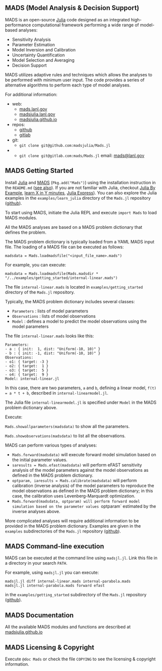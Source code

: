 MADS (Model Analysis & Decision Support)
----------------------------------------

MADS is an open-source [Julia](http://julialang.org) code designed as an integrated high-performance computational framework performing a wide range of model-based analyses:

* Sensitivity Analysis
* Parameter Estimation
* Model Inversion and Calibration
* Uncertainty Quantification
* Model Selection and Averaging
* Decision Support

MADS utilizes adaptive rules and techniques which allows the analyses to be performed with minimum user input.
The code provides a series of alternative algorithms to perform each type of model analyses.

For additional information:

*  web:
    - [mads.lanl.gov](http://mads.lanl.gov)
    - [madsjulia.lanl.gov](http://madsjulia.lanl.gov) 
    - [madsjulia.github.io](`http://madsjulia.github.io/Mads.jl`)
*  repos:
    - [github](http://github.com/madsjulia/Mads.jl)
    - [gitlab](http://gitlab.com/mads/Mads.jl)
*  git:
    - `git clone git@github.com:madsjulia/Mads.jl`
*   - `git clone git@gitlab.com:mads/Mads.jl`
   email: [mads@lanl.gov](mads@lanl.gov)

MADS Getting Started
--------------------

Install [Julia](http://julialang.org) and [MADS](http://github.com/madsjulia/Mads.jl) (`Pkg.add("Mads")`) using the installation instruction in the `README.md` ([see also](https://github.com/madsjulia/Mads.jl)).
If you are not familiar with Julia, checkout [Julia By Example](http://samuelcolvin.github.io/JuliaByExample/), [learn X in Y minutes](https://learnxinyminutes.com/docs/julia/), [Julia Express](http://bogumilkaminski.pl/files/julia_express.pdf)).
You can also explore the Julia examples in the `examples/learn_julia` directory of the `Mads.jl` repository ([github](https://github.com/madsjulia/Mads.jl/tree/master/examples)).

To start using MADS, initiate the Julia REPL and execute `import Mads` to load MADS modules.

All the MADS analyses are based on a MADS problem dictionary that defines the problem.

The MADS problem dictionary is typically loaded from a YAML MADS input file.
The loading of a MADS file can be executed as follows:

`madsdata = Mads.loadmadsfile("<input_file_name>.mads")`

For example, you can execute:

`madsdata = Mads.loadmadsfile(Mads.madsdir * "/../examples/getting_started/internal-linear.mads")`

The file `internal-linear.mads` is located in `examples/getting_started` directory of the `Mads.jl` repository.

Typically, the MADS problem dictionary includes several classes:

- `Parameters` : lists of model parameters
- `Observations` : lists of model observations
- `Model` : defines a model to predict the model observations using the model parameters

The file `internal-linear.mads` looks like this:

```
Parameters:
- a : { init:  1, dist: "Uniform(-10, 10)" }
- b : { init: -1, dist: "Uniform(-10, 10)" }
Observations:
- o1: { target: -3 }
- o2: { target:  1 }
- o3: { target:  5 }
- o4: { target:  9 }
Model: internal-linear.jl
```

In this case, there are two parameters, `a` and `b`, defining a linear model, `f(t) = a * t + b`, described in `internal-linearmodel.jl`.

The Julia file `internal-linearmodel.jl` is specified under `Model` in the MADS problem dictionary above.

Execute:

`Mads.showallparameters(madsdata)` to show all the parameters.

`Mads.showobservations(madsdata)` to list all the observations.

MADS can perform various types of analyses:

- `Mads.forward(madsdata)` will execute forward model simulation based on the initial parameter values.
- `saresults = Mads.efast(madsdata)` will perform eFAST sensitivity analysis of the model parameters against the model observations as defined in the MADS problem dictionary.
- `optparam, iaresults = Mads.calibrate(madsdata)` will perform calibration (inverse analysis) of the model parameters to reproduce the model observations as defined in the MADS problem dictionary; in this case, the calibration uses Levenberg-Marquardt optimization.
- `Mads.forward(madsdata, optparam) will perform forward model simulation based on the parameter values `optparam` estimated by the inverse analyses above.

More complicated analyses will require additional information to be provided in the MADS problem dictionary.
Examples are given in the `examples` subdirectories of the `Mads.jl` repository ([github](https://github.com/madsjulia/Mads.jl/tree/master/examples)).

MADS Command-line execution
---------------------------

MADS can be executed at the command line using `madsjl.jl`. Link this file in a directory in your search `PATH`.

For example, using `madsjl.jl` you can execute:

```
madsjl.jl diff internal-linear.mads internal-parabola.mads
madsjl.jl internal-parabola.mads forward efast
```

in the `examples/getting_started` subdirectory of the `Mads.jl` repository ([github](https://github.com/madsjulia/Mads.jl/tree/master/examples/getting_started)).

MADS Documentation
------------------

All the available MADS modules and functions are described at [madsjulia.github.io](http://madsjulia.github.io/Mads.jl)

MADS Licensing & Copyright
--------------------------

Execute `@doc Mads` or check the file `COPYING` to see the licensing & copyright information.